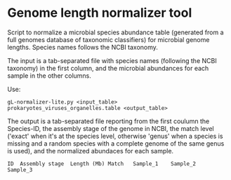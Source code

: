 # Genome length normalizer tool
Script to normalize a microbial species abundance table (generated from a full genomes database of taxonomic classifiers) for microbial genome lengths. 
Species names follows the NCBI taxonomy. 

The input is a tab-separated file with species names (following the NCBI taxonomy) in the first column, and the microbial abundances for each sample in the other columns. 

Use:
```
gL-normalizer-lite.py <input_table> prokaryotes_viruses_organelles.table <output_table>
```

The output is a tab-separated file reporting from the first coulumn the Species-ID, the assembly stage of the genome in NCBI, the match level ('exact' when it's at the species level, otherwise 'genus' when a species is missing and a random species with a complete genome of the same genus is used), and the normalized abundaces for each sample.
```
ID	Assembly stage	Length (Mb)	Match	Sample_1	Sample_2	Sample_3
```
